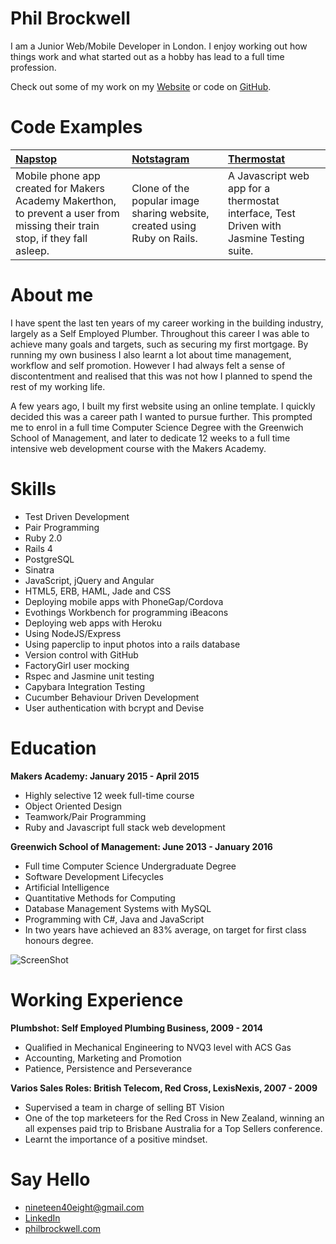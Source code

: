 # Phil Brockwell

I am a Junior Web/Mobile Developer in London. I enjoy working out how things work and what started out as a hobby has lead to a full time profession.

Check out some of my work on my [Website](http://phil-brockwell.herokuapp.com) or code on [GitHub](https://github.com/robertpulson).

# Code Examples

| [Napstop](https://github.com/robertpulson/napstop) | [Notstagram](https://github.com/robertpulson/napstop) | [Thermostat](https://github.com/robertpulson/thermostat) |
|:---------- |:---------- |:---------- |
| Mobile phone app created for Makers Academy Makerthon, to prevent a user from missing their train stop, if they fall asleep. | Clone of the popular image sharing website, created using Ruby on Rails. | A Javascript web app for a thermostat interface, Test Driven with Jasmine Testing suite. |

# About me

I have spent the last ten years of my career working in the building industry, largely as a Self Employed Plumber. Throughout this career I was able to achieve many goals and targets, such as securing my first mortgage. By running my own business I also learnt a lot about time management, workflow and self promotion. However I had always felt a sense of discontentment and realised that this was not how I planned to spend the rest of my working life.

A few years ago, I built my first website using an online template. I quickly decided this was a career path I wanted to pursue further. This prompted me to enrol in a full time Computer Science Degree with the Greenwich School of Management, and later to dedicate 12 weeks to a full time intensive web development course with the Makers Academy.

# Skills

* Test Driven Development
* Pair Programming
* Ruby 2.0
* Rails 4
* PostgreSQL
* Sinatra
* JavaScript, jQuery and Angular
* HTML5, ERB, HAML, Jade and CSS
* Deploying mobile apps with PhoneGap/Cordova
* Evothings Workbench for programming iBeacons
* Deploying web apps with Heroku
* Using NodeJS/Express
* Using paperclip to input photos into a rails database
* Version control with GitHub
* FactoryGirl user mocking
* Rspec and Jasmine unit testing
* Capybara Integration Testing
* Cucumber Behaviour Driven Development
* User authentication with bcrypt and Devise

# Education

**Makers Academy: January 2015 - April 2015**
* Highly selective 12 week full-time course
* Object Oriented Design
* Teamwork/Pair Programming
* Ruby and Javascript full stack web development

**Greenwich School of Management: June 2013 - January 2016**
* Full time Computer Science Undergraduate Degree
* Software Development Lifecycles
* Artificial Intelligence
* Quantitative Methods for Computing
* Database Management Systems with MySQL
* Programming with C#, Java and JavaScript
* In two years have achieved an 83% average, on target for first class honours degree.

![ScreenShot](https://github.com/robertpulson/github_cv/blob/master/Screen%20Shot%202015-04-28%20at%2015.13.55.png?raw=true)

# Working Experience

**Plumbshot: Self Employed Plumbing Business, 2009 - 2014**
* Qualified in Mechanical Engineering to NVQ3 level with ACS Gas
* Accounting, Marketing and Promotion
* Patience, Persistence and Perseverance 

**Varios Sales Roles: British Telecom, Red Cross, LexisNexis, 2007 - 2009**
* Supervised a team in charge of selling BT Vision
* One of the top marketeers for the Red Cross in New Zealand, winning an all expenses paid trip to Brisbane Australia for a Top Sellers conference.
* Learnt the importance of a positive mindset.

# Say Hello
* nineteen40eight@gmail.com
* [LinkedIn](https://www.linkedin.com/profile/preview?locale=en_US&trk=prof-0-sb-preview-primary-button)
* [philbrockwell.com](http://phil-brockwell.herokuapp.com)

